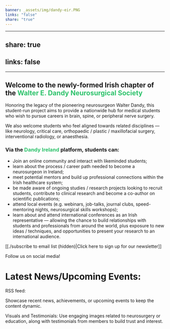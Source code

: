 ```yaml
---
banner: _assets/img/dandy-eir.PNG
links: "false"
share: "true"
---
```


---  
share: true  
---
links: false
---

---
## Welcome to the newly-formed Irish chapter of the <font color="#2DC26B">Walter E. Dandy Neurosurgical Society</font>


Honoring the legacy of the pioneering neurosurgeon Walter Dandy, this student-run project aims to provide a nationwide hub for medical students who wish to pursue careers in brain, spine, or peripheral nerve surgery. 

We also welcome students who feel aligned towards related disciplines — like neurology, critical care, orthopaedic / plastic / maxillofacial surgery, interventional radiology, or anaesthesia. 

### Via the <font color="#2DC26B">Dandy Ireland</font> platform, students can:

- Join an online community and interact with likeminded students;
- learn about the process / career path needed to become a neurosurgeon in Ireland;
- meet potential mentors and build up professional connections within the Irish healthcare system;
- be made aware of ongoing studies / research projects looking to recruit students, contribute to clinical research and become a co-author on scientific publications;
- attend local events (e.g. webinars, job-talks, journal clubs, speed-mentoring nights, neurosurgical skills workshops);
- learn about and attend international conferences as an Irish representative — allowing the chance to build relationships with students and professionals from around the world, plus exposure to new ideas / techniques, and opportunities to present your research to an international audience.

[[./subscribe to email list (hidden)|Click here to sign up for our newsletter]] 

Follow us on social media!

# Latest News/Upcoming Events: 

RSS feed: 

Showcase recent news, achievements, or upcoming events to keep the content dynamic.

Visuals and Testimonials: Use engaging images related to neurosurgery or education, along with testimonials from members to build trust and interest.
